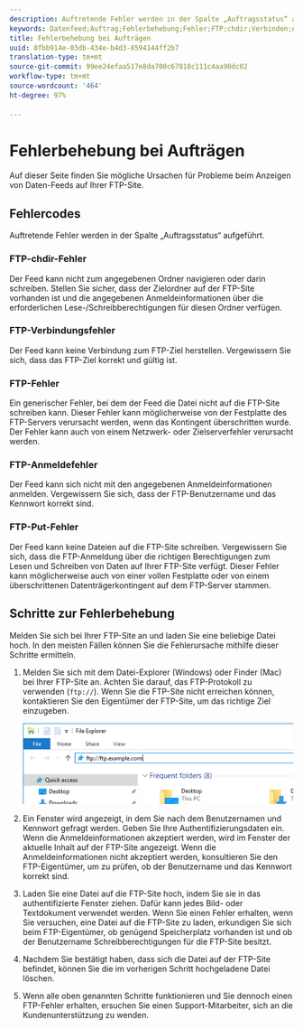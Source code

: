 ```yaml
---
description: Auftretende Fehler werden in der Spalte „Auftragsstatus“ aufgeführt.
keywords: Datenfeed;Auftrag;Fehlerbehebung;Fehler;FTP;chdir;Verbinden;Anmeldung;Put
title: Fehlerbehebung bei Aufträgen
uuid: 8fbb914e-03db-434e-b4d3-8594144ff2b7
translation-type: tm+mt
source-git-commit: 99ee24efaa517e8da700c67818c111c4aa90dc02
workflow-type: tm+mt
source-wordcount: '464'
ht-degree: 97%

---
```



# Fehlerbehebung bei Aufträgen

Auf dieser Seite finden Sie mögliche Ursachen für Probleme beim Anzeigen von Daten-Feeds auf Ihrer FTP-Site.

## Fehlercodes

Auftretende Fehler werden in der Spalte „Auftragsstatus“ aufgeführt.

### FTP-chdir-Fehler

Der Feed kann nicht zum angegebenen Ordner navigieren oder darin schreiben. Stellen Sie sicher, dass der Zielordner auf der FTP-Site vorhanden ist und die angegebenen Anmeldeinformationen über die erforderlichen Lese-/Schreibberechtigungen für diesen Ordner verfügen.

### FTP-Verbindungsfehler

Der Feed kann keine Verbindung zum FTP-Ziel herstellen. Vergewissern Sie sich, dass das FTP-Ziel korrekt und gültig ist.

### FTP-Fehler

Ein generischer Fehler, bei dem der Feed die Datei nicht auf die FTP-Site schreiben kann. Dieser Fehler kann möglicherweise von der Festplatte des FTP-Servers verursacht werden, wenn das Kontingent überschritten wurde. Der Fehler kann auch von einem Netzwerk- oder Zielserverfehler verursacht werden.

### FTP-Anmeldefehler

Der Feed kann sich nicht mit den angegebenen Anmeldeinformationen anmelden. Vergewissern Sie sich, dass der FTP-Benutzername und das Kennwort korrekt sind.

### FTP-Put-Fehler

Der Feed kann keine Dateien auf die FTP-Site schreiben. Vergewissern Sie sich, dass die FTP-Anmeldung über die richtigen Berechtigungen zum Lesen und Schreiben von Daten auf Ihrer FTP-Site verfügt. Dieser Fehler kann möglicherweise auch von einer vollen Festplatte oder von einem überschrittenen Datenträgerkontingent auf dem FTP-Server stammen.

## Schritte zur Fehlerbehebung

Melden Sie sich bei Ihrer FTP-Site an und laden Sie eine beliebige Datei hoch. In den meisten Fällen können Sie die Fehlerursache mithilfe dieser Schritte ermitteln.

1. Melden Sie sich mit dem Datei-Explorer (Windows) oder Finder (Mac) bei Ihrer FTP-Site an. Achten Sie darauf, das FTP-Protokoll zu verwenden (`ftp://`). Wenn Sie die FTP-Site nicht erreichen können, kontaktieren Sie den Eigentümer der FTP-Site, um das richtige Ziel einzugeben.

   ![Datei-Explorer](assets/file_explorer.png)

2. Ein Fenster wird angezeigt, in dem Sie nach dem Benutzernamen und Kennwort gefragt werden. Geben Sie Ihre Authentifizierungsdaten ein. Wenn die Anmeldeinformationen akzeptiert werden, wird im Fenster der aktuelle Inhalt auf der FTP-Site angezeigt. Wenn die Anmeldeinformationen nicht akzeptiert werden, konsultieren Sie den FTP-Eigentümer, um zu prüfen, ob der Benutzername und das Kennwort korrekt sind.
3. Laden Sie eine Datei auf die FTP-Site hoch, indem Sie sie in das authentifizierte Fenster ziehen. Dafür kann jedes Bild- oder Textdokument verwendet werden. Wenn Sie einen Fehler erhalten, wenn Sie versuchen, eine Datei auf die FTP-Site zu laden, erkundigen Sie sich beim FTP-Eigentümer, ob genügend Speicherplatz vorhanden ist und ob der Benutzername Schreibberechtigungen für die FTP-Site besitzt.
4. Nachdem Sie bestätigt haben, dass sich die Datei auf der FTP-Site befindet, können Sie die im vorherigen Schritt hochgeladene Datei löschen.
5. Wenn alle oben genannten Schritte funktionieren und Sie dennoch einen FTP-Fehler erhalten, ersuchen Sie einen Support-Mitarbeiter, sich an die Kundenunterstützung zu wenden.
